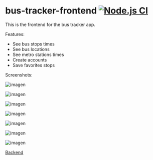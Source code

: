 # bus-tracker-frontend [![Node.js CI](https://github.com/xBaank/bus-tracker-front/actions/workflows/node.js.yml/badge.svg)](https://github.com/xBaank/bus-tracker-front/actions/workflows/node.js.yml)
This is the frontend for the bus tracker app.

Features:
- See bus stops times
- See bus locations
- See metro stations times
- Create accounts
- Save favorites stops

Screenshots:

![imagen](https://github.com/xBaank/bus-tracker-front/assets/21276786/fd93a961-0f75-4a53-9450-8e9aec3f4f31)

![imagen](https://github.com/xBaank/bus-tracker-front/assets/21276786/313ef0f2-19d7-471b-9779-0e867f3ba776)

![imagen](https://github.com/xBaank/bus-tracker-front/assets/21276786/fe6c24e1-31ea-4449-8c0b-411a18bb1a81)

![imagen](https://github.com/xBaank/bus-tracker-front/assets/21276786/4c1fc399-cc3d-4d82-8894-6099ba8a9ec1)

![imagen](https://github.com/xBaank/bus-tracker-front/assets/21276786/9f74ca76-b395-4262-98f7-da0f65688e47)

![imagen](https://github.com/xBaank/bus-tracker-front/assets/21276786/cfc70e9c-91dc-45f6-997e-926f933a1e03)

![imagen](https://github.com/xBaank/bus-tracker-front/assets/21276786/ff32c102-6dda-4e64-b8d0-f1fde667ad5b)


[Backend](https://github.com/xBaank/bus-tracker-back)

